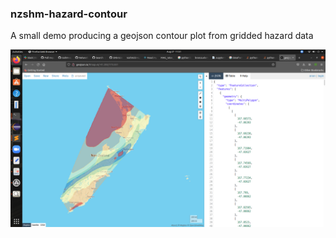 ### nzshm-hazard-contour

A small demo producing a geojson contour plot from gridded hazard data

![Example](/example.png)
